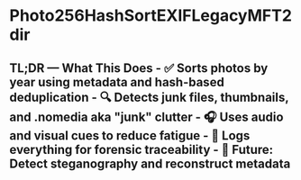 # Photo256HashSortEXIFLegacyMFT2dir
## TL;DR — What This Does - ✅ Sorts photos by year using metadata and hash-based deduplication - 🔍 Detects junk files, thumbnails, and .nomedia aka "junk" clutter - 🎧 Uses audio and visual cues to reduce fatigue - 🧠 Logs everything for forensic traceability - 🧪 Future: Detect steganography and reconstruct metadata
